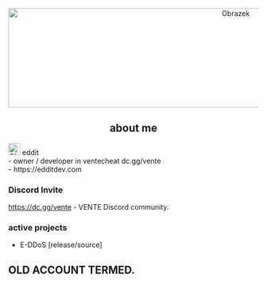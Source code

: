 

<div align="center">
  <img src="" alt="Obrazek" width="900" height="200">
</div>

<div align="center">
  <h2> about me </h2>
</div>

<div align="left">
  <img src="https://i.imgur.com/p9vrMmK.png" alt="Obrazek" width="24" height="24">
  <a>eddit</a>
</div>

<div align="left">
  - <h> owner / developer in ventecheat dc.gg/vente</h>
</div>

<div align="left">
  - <h> https://edditdev.com </h>
</div>

### Discord Invite
<h>https://dc.gg/vente - VENTE Discord community. </h>

### active projects
- E-DDoS [release/source]

## OLD ACCOUNT TERMED.
